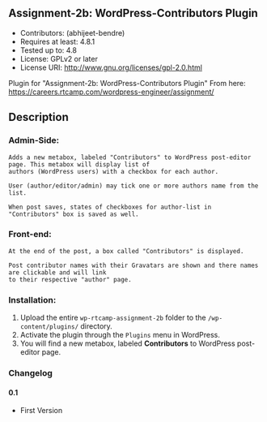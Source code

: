 ## Assignment-2b: WordPress-Contributors Plugin

* Contributors: (abhijeet-bendre)
* Requires at least: 4.8.1
* Tested up to: 4.8
* License: GPLv2 or later
* License URI: http://www.gnu.org/licenses/gpl-2.0.html

Plugin for "Assignment-2b: WordPress-Contributors Plugin"
From here: https://careers.rtcamp.com/wordpress-engineer/assignment/

## Description ##

###  Admin-Side:

    Adds a new metabox, labeled "Contributors" to WordPress post-editor page. This metabox will display list of 
    authors (WordPress users) with a checkbox for each author.
    
    User (author/editor/admin) may tick one or more authors name from the list.
    
    When post saves, states of checkboxes for author-list in "Contributors" box is saved as well.

### Front-end:

    At the end of the post, a box called "Contributors" is displayed.
    
    Post contributor names with their Gravatars are shown and there names are clickable and will link
    to their respective "author" page.


### Installation:

1. Upload the entire `wp-rtcamp-assignment-2b` folder to the `/wp-content/plugins/` directory.
2. Activate the plugin through the `Plugins` menu in WordPress.
3. You will find a new metabox, labeled **Contributors** to WordPress post-editor page.


### Changelog

#### 0.1 ####
* First Version
